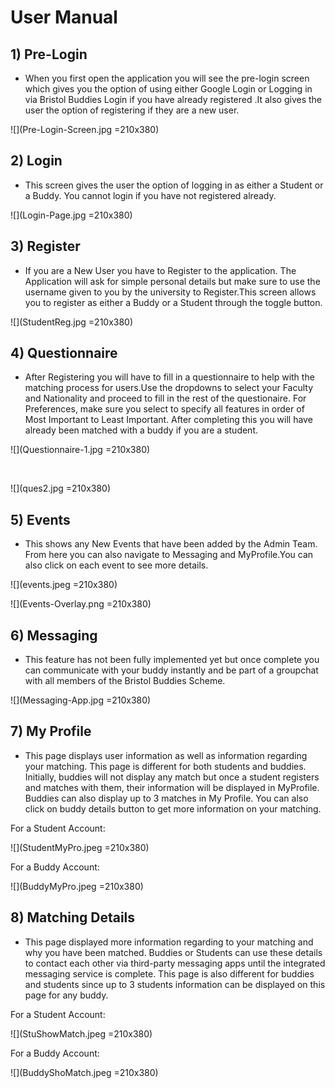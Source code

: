 # User Manual

## 1) Pre-Login 
* When you first open the application you will see the pre-login screen which gives you the option of using either Google Login or Logging in via Bristol Buddies Login if you have already registered .It also gives the user the option of registering if they are a new user.

![](Pre-Login-Screen.jpg =210x380)

## 2) Login 
* This screen gives the user the option of logging in as either a Student or a Buddy. You cannot login if you have not registered already. 

![](Login-Page.jpg =210x380)


## 3) Register

* If you are a New User you have to Register to the application. The Application will ask for simple personal details but make sure to use the username given to you by the university to Register.This screen allows you to register as either a Buddy or a Student through the toggle button.

![](StudentReg.jpg =210x380)

## 4) Questionnaire
* After Registering you will have to fill in a questionnaire to help with the matching process for users.Use the dropdowns to select your Faculty and Nationality and proceed to fill in the rest of the questionaire. For Preferences, make sure you select to specify all features in order of Most Important to Least Important. After completing this you will have already been matched with a buddy if you are a student.


![](Questionnaire-1.jpg =210x380)


​                 

![](ques2.jpg =210x380)

## 5) Events 

* This shows any New Events that have been added by the Admin Team. From here you can also navigate to Messaging and MyProfile.You can also click on each event to see more details.

![](events.jpeg =210x380)

![](Events-Overlay.png =210x380)







## 6) Messaging

* This feature has not been fully implemented yet but once complete you can communicate with your buddy instantly and be part of a groupchat with all members of the Bristol Buddies Scheme. 

![](Messaging-App.jpg =210x380)


## 7) My Profile

* This page displays user information as well as information regarding your matching. This page is different for both students and buddies. Initially, buddies will not display any match but once a student registers and matches with them, their information will be displayed in MyProfile. Buddies can also display up to 3 matches in My Profile. You can also click on buddy details button to get more information on your matching. 

For a Student Account: 

![](StudentMyPro.jpeg =210x380)

For a Buddy Account:

![](BuddyMyPro.jpeg =210x380)





## 8) Matching Details

* This page displayed more information regarding to your matching and why you have been matched. Buddies or Students can use these details to contact each other via third-party messaging apps until the integrated messaging service is complete. This page is also different for buddies and students since up to 3 students information can be displayed on this page for any buddy.

For a Student Account: 

![](StuShowMatch.jpeg =210x380)

For a Buddy Account:

![](BuddyShoMatch.jpeg =210x380)









